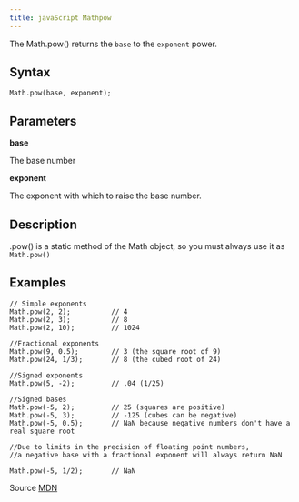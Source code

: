 ```yaml
---
title: javaScript Mathpow
---
```

The Math.pow() returns the `base` to the `exponent` power.

## Syntax

    Math.pow(base, exponent);

## Parameters

**base**

The base number

**exponent**

The exponent with which to raise the base number.

## Description

.pow() is a static method of the Math object, so you must always use it as `Math.pow()`

## Examples

    // Simple exponents
    Math.pow(2, 2);          // 4
    Math.pow(2, 3);          // 8
    Math.pow(2, 10);         // 1024

    //Fractional exponents
    Math.pow(9, 0.5);        // 3 (the square root of 9)
    Math.pow(24, 1/3);       // 8 (the cubed root of 24)

    //Signed exponents
    Math.pow(5, -2);         // .04 (1/25)

    //Signed bases
    Math.pow(-5, 2);         // 25 (squares are positive)
    Math.pow(-5, 3);         // -125 (cubes can be negative)
    Math.pow(-5, 0.5);       // NaN because negative numbers don't have a real square root

    //Due to limits in the precision of floating point numbers, 
    //a negative base with a fractional exponent will always return NaN

    Math.pow(-5, 1/2);       // NaN

Source [MDN](https://developer.mozilla.org/en-US/docs/Web/JavaScript/Reference/Global_Objects/Math/pow)